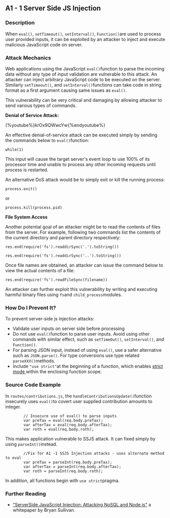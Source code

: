 ##  A1 - 1 Server Side JS Injection

### Description

When `eval()`, `setTimeout()`, `setInterval()`, `Function()`are used to
process user provided inputs, it can be exploited by an attacker to inject and
execute malicious JavaScript code on server.

### Attack Mechanics

Web applications using the JavaScript `eval()`function to parse the incoming
data without any type of input validation are vulnerable to this attack. An
attacker can inject arbitrary JavaScript code to be executed on the server.
Similarly `setTimeout()`, and `setInterval()`functions can take code in string
format as a first argument causing same issues as `eval()`.

This vulnerability can be very critical and damaging by allowing attacker to
send various types of commands.


**Denial of Service Attack:**

{%youtube%}krOx9QWwcYw{%endyoutube%}

An effective denial-of-service attack can be executed simply by sending the
commands below to `eval()`function:

    
    while(1)

This input will cause the target server's event loop to use 100% of its
processor time and unable to process any other incoming requests until process
is restarted.

An alternative DoS attack would be to simply exit or kill the running process:

    
    process.exit()

or

    
    process.kill(process.pid) 

**File System Access**   

Another potential goal of an attacker might be to read the contents of files
from the server. For example, following two commands list the contents of the
current directory and parent directory respectively:

    
    res.end(require('fs').readdirSync('.').toString())
    
    res.end(require('fs').readdirSync('..').toString()) 

Once file names are obtained, an attacker can issue the command below to view
the actual contents of a file:

    
    res.end(require('fs').readFileSync(filename))

An attacker can further exploit this vulnerability by writing and executing
harmful binary files using `fs`and `child_process`modules.

### How Do I Prevent It?

To prevent server-side js injection attacks:

  * Validate user inputs on server side before processing
  * Do not use `eval()`function to parse user inputs. Avoid using other commands with similar effect, such as `setTimeOut()`, `setInterval()`, and `Function()`. 
  * For parsing JSON input, instead of using `eval()`, use a safer alternative such as `JSON.parse()`. For type conversions use type related `parseXXX()`methods. 
  * Include `"use strict"`at the beginning of a function, which enables [ strict mode ](https://developer.mozilla.org/en-US/docs/Web/JavaScript/Reference/Functions_and_function_scope/Strict_mode)within the enclosing function scope.

### Source Code Example

In `routes/contributions.js`, the `handleContributionsUpdate()`function
insecurely uses `eval()`to covert user supplied contribution amounts to
integer.

    
    
            // Insecure use of eval() to parse inputs
            var preTax = eval(req.body.preTax);
            var afterTax = eval(req.body.afterTax);
            var roth = eval(req.body.roth);
                                

This makes application vulnerable to SSJS attack. It can fixed simply by using
`parseInt()`instead.

    
    
            //Fix for A1 -1 SSJS Injection attacks - uses alternate method to eval
            var preTax = parseInt(req.body.preTax);
            var afterTax = parseInt(req.body.afterTax);
            var roth = parseInt(req.body.roth);
                                

In addition, all functions begin with `use strict`pragma.

### Further Reading

  * [“ServerSide JavaScript Injection: Attacking NoSQL and Node.js"](https://media.blackhat.com/bh-us-11/Sullivan/BH_US_11_Sullivan_Server_Side_WP.pdf) a whitepaper by Bryan Sullivan.
